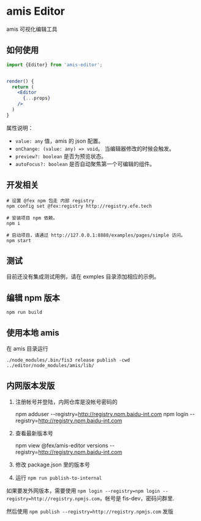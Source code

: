 # amis Editor

amis 可视化编辑工具

## 如何使用

```jsx
import {Editor} from 'amis-editor';


render() {
  return (
    <Editor
      {...props}
    />
  )
}
```

属性说明：

- `value: any` 值，amis 的 json 配置。
- `onChange: (value: any) => void`。 当编辑器修改的时候会触发。
- `preview?: boolean` 是否为预览状态。
- `autoFocus?: boolean` 是否自动聚焦第一个可编辑的组件。

## 开发相关

```
# 设置 @fex npm 包走 内部 registry
npm config set @fex:registry http://registry.efe.tech

# 安装项目 npm 依赖。
npm i

# 启动项目，请通过 http://127.0.0.1:8888/examples/pages/simple 访问。
npm start
```

## 测试

目前还没有集成测试用例，请在 exmples 目录添加相应的示例。

## 编辑 npm 版本

```
npm run build
```

## 使用本地 amis

在 amis 目录运行

```
./node_modules/.bin/fis3 release publish -cwd ../editor/node_modules/amis/lib/
```

## 内网版本发版

1. 注册帐号并登陆，内网仓库是没帐号密码的

   npm adduser --registry=http://registry.npm.baidu-int.com
   npm login --registry=http://registry.npm.baidu-int.com

2. 查看最新版本号

   npm view @fex/amis-editor versions --registry=http://registry.npm.baidu-int.com

3. 修改 package.json 里的版本号
4. 运行 `npm run publish-to-internal`

如果要发外网版本，需要使用 `npm login --registry=npm login --registry=http://registry.npmjs.com`，帐号是 fis-dev，密码问群里.

然后使用 `npm publish --registry=http://registry.npmjs.com` 发版
